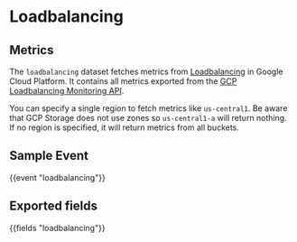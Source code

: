 # Loadbalancing

## Metrics

The `loadbalancing` dataset fetches metrics from [Loadbalancing](https://cloud.google.com/load-balancing) in Google Cloud Platform. It contains all metrics exported from the [GCP Loadbalancing Monitoring API](https://cloud.google.com/monitoring/api/metrics_gcp#gcp-loadbalancing).

You can specify a single region to fetch metrics like `us-central1`. Be aware that GCP Storage does not use zones so `us-central1-a` will return nothing. If no region is specified, it will return metrics from all buckets.

## Sample Event
    
{{event "loadbalancing"}}

## Exported fields

{{fields "loadbalancing"}}